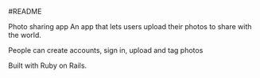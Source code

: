 #README

Photo sharing app
An app that lets users upload their photos to share with the world.

People can create accounts, sign in, upload and tag photos  

Built with Ruby on Rails.
